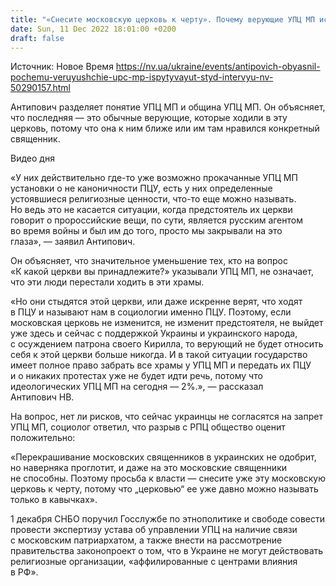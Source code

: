 ```yaml
---
title: "«Снесите московскую церковь к черту». Почему верующие УПЦ МП испытывают стыд — рассказывает социолог"
date: Sun, 11 Dec 2022 18:01:00 +0200
draft: false
---
```

Источник: Новое Время https://nv.ua/ukraine/events/antipovich-obyasnil-pochemu-veruyushchie-upc-mp-ispytyvayut-styd-intervyu-nv-50290157.html


 Антипович разделяет понятие УПЦ МП и община УПЦ МП. Он объясняет, что последняя — это обычные верующие, которые ходили в эту церковь, потому что она к ним ближе или им там нравился конкретный священник.

 Видео дня   

«У них действительно где-то уже возможно прокачанные УПЦ МП установки о не каноничности ПЦУ, есть у них определенные устоявшиеся религиозные ценности, что-то еще можно называть. Но ведь это не касается ситуации, когда предстоятель их церкви говорит о пророссийские вещи, по сути, является русским агентом во время войны и был им до того, просто мы закрывали на это глаза», — заявил Антипович.

Он объясняет, что значительное уменьшение тех, кто на вопрос «К какой церкви вы принадлежите?» указывали УПЦ МП, не означает, что эти люди перестали ходить в эти храмы.

«Но они стыдятся этой церкви, или даже искренне верят, что ходят в ПЦУ и называют нам в социологии именно ПЦУ. Поэтому, если московская церковь не изменится, не изменит предстоятеля, не выйдет уже здесь и сейчас с поддержкой Украины и украинского народа, с осуждением патрона своего Кирилла, то верующий не будет относить себя к этой церкви больше никогда. И в такой ситуации государство имеет полное право забрать все храмы у УПЦ МП и передать их ПЦУ и о никаких протестах уже не будет идти речь, потому что идеологических УПЦ МП на сегодня — 2%.», — рассказал Антипович НВ.

На вопрос, нет ли рисков, что сейчас украинцы не согласятся на запрет УПЦ МП, социолог ответил, что разрыв с РПЦ общество оценит положительно:

«Перекрашивание московских священников в украинских не одобрит, но наверняка проглотит, и даже на это московские священники не способны. Поэтому просьба к власти — снесите уже эту московскую церковь к черту, потому что „церковью“ ее уже давно можно называть только в кавычках».

1 декабря СНБО поручил Госслужбе по этнополитике и свободе совести провести экспертизу устава об управлении УПЦ на наличие связи с московским патриархатом, а также внести на рассмотрение правительства законопроект о том, что в Украине не могут действовать религиозные организации, «аффилированные с центрами влияния в РФ».
